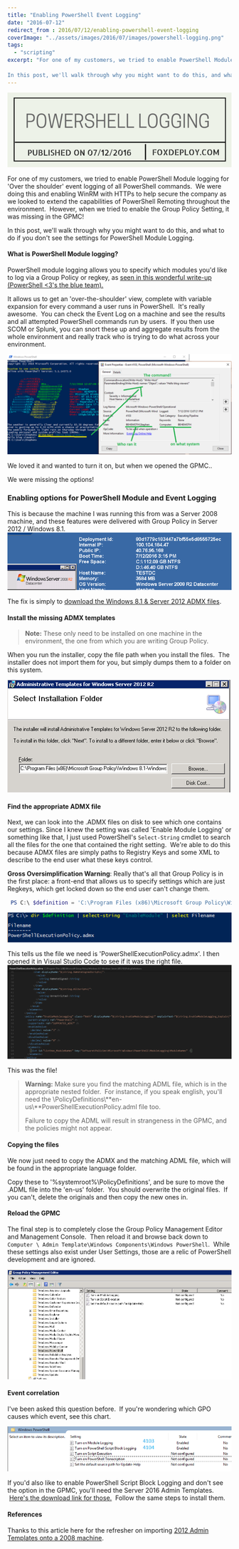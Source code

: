 ```yaml
---
title: "Enabling PowerShell Event Logging"
date: "2016-07-12"
redirect_from : 2016/07/12/enabling-powershell-event-logging
coverImage: "../assets/images/2016/07/images/powershell-logging.png"
tags: 
  - "scripting"
excerpt: "For one of my customers, we tried to enable PowerShell Module logging for 'Over the shoulder' event logging of all PowerShell commands.  We were doing this and enabling WinRM with HTTPs to help secure the company as we looked to extend the capabilities of PowerShell Remoting throughout the environment.  However, when we tried to enable the Group Policy Setting, it was missing in the GPMC!

In this post, we'll walk through why you might want to do this, and what to do if you don't see the settings for PowerShell Module Logging."
---
```


![Powershell logging](../assets/images/2016/07/images/powershell-logging.png)

For one of my customers, we tried to enable PowerShell Module logging for 'Over the shoulder' event logging of all PowerShell commands.  We were doing this and enabling WinRM with HTTPs to help secure the company as we looked to extend the capabilities of PowerShell Remoting throughout the environment.  However, when we tried to enable the Group Policy Setting, it was missing in the GPMC!

In this post, we'll walk through why you might want to do this, and what to do if you don't see the settings for PowerShell Module Logging.

#### What is PowerShell Module logging?

PowerShell module logging allows you to specify which modules you'd like to log via a Group Policy or regkey, as [seen in this wonderful write-up (PowerShell <3's the blue team).](https://blogs.msdn.microsoft.com/powershell/2015/06/09/powershell-the-blue-team/)

It allows us to get an 'over-the-shoulder' view, complete with variable expansion for every command a user runs in PowerShell.  It's really awesome.  You can check the Event Log on a machine and see the results and all attempted PowerShell commands run by users.  If you then use SCOM or Splunk, you can snort these up and aggregate results from the whole environment and really track who is trying to do what across your environment.

![PowerShell remoting](../assets/images/2016/07/images/powershell-remoting.png)

We loved it and wanted to turn it on, but when we opened the GPMC..

We were missing the options!

### Enabling options for PowerShell Module and Event Logging

This is because the machine I was running this from was a Server 2008 machine, and these features were delivered with Group Policy in Server 2012 / Windows 8.1.  ![2008](../assets/images/2016/07/images/2008.png)

The fix is simply to [download the Windows 8.1 & Server 2012 ADMX files](https://www.microsoft.com/en-us/download/details.aspx?id=36991).

#### Install the missing ADMX templates

> **Note:** These only need to be installed on one machine in the environment, the one from which you are writing Group Policy.

When you run the installer, copy the file path when you install the files.  The installer does not import them for you, but simply dumps them to a folder on this system.

![File path](../assets/images/2016/07/images/file-path.png)

#### Find the appropriate ADMX file

Next, we can look into the .ADMX files on disk to see which one contains our settings. Since I knew the setting was called 'Enable Module Logging' or something like that, I just used PowerShell's `Select-String` cmdlet to search all the files for the one that contained the right setting.  We're able to do this because ADMX files are simply paths to Registry Keys and some XML to describe to the end user what these keys control.

**Gross Oversimplification Warning**: Really that's all that Group Policy is in the first place: a front-end that allows us to specify settings which are just Regkeys, which get locked down so the end user can't change them.

```powershell
 PS C:\ $definition = 'C:\Program Files (x86)\Microsoft Group Policy\Windows 8.1-Windows Server 2012 R2\PolicyDefinitions' PS C:\ dir $definition | select-string 'EnableModule' | select Filename 
```

![finding the file](../assets/images/2016/07/images/finding-the-file.png)

This tells us the file we need is 'PowerShellExecutionPolicy.admx'. I then opened it in Visual Studio Code to see if it was the right file. ![find our policy](../assets/images/2016/07/images/find-our-policy.png)

This was the file!

> **Warning:** Make sure you find the matching ADML file, which is in the appropriate nested folder.  For instance, if you speak english, you'll need the \\PolicyDefinitions\\**en-us\\**PowerShellExecutionPolicy.adml file too.
> 
> Failure to copy the ADML will result in strangeness in the GPMC, and the policies might not appear.

#### Copying the files

We now just need to copy the ADMX and the matching ADML file, which will be found in the appropriate language folder.

Copy these to '%systemroot%\\PolicyDefinitions', and be sure to move the .ADML file into the 'en-us' folder.  You should overwrite the original files.  If you can't, delete the originals and then copy the new ones in.



#### Reload the GPMC

The final step is to completely close the Group Policy Management Editor and Management Console.  Then reload it and browse back down to `Computer \ Admin Template\Windows Components\Windows PowerShell`.  While these settings also exist under User Settings, those are a relic of PowerShell development and are ignored.

![options exist!](../assets/images/2016/07/images/options-exist.png)

#### Event correlation

I've been asked this question before.  If you're wondering which GPO causes which event, see this chart.

![evennts](../assets/images/2016/07/images/evennts.png)

If you'd also like to enable PowerShell Script Block Logging and don't see the option in the GPMC, you'll need the Server 2016 Admin Templates.  [Here's the download link for those.](https://www.microsoft.com/en-us/download/confirmation.aspx?id=51957)  Follow the same steps to install them.

#### References

Thanks to this article here for the refresher on importing [2012 Admin Templates onto a 2008 machine](http://mutterances.com/adding-admx-gpo-templates-for-win-2008-group-policy-and-beyond/).

